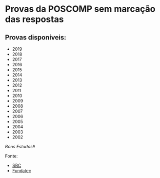 # Provas da POSCOMP sem marcação das respostas

## Provas disponíveis:
* 2019
* 2018
* 2017
* 2016
* 2015
* 2014
* 2013
* 2012
* 2011
* 2010
* 2009
* 2008
* 2007
* 2006
* 2005
* 2004
* 2003
* 2002


*Bons Estudos!!*


Fonte: 
* [SBC](http://www.sbc.org.br/documentos-da-sbc/category/153-provas-e-gabaritos-do-poscomp)
* [Fundatec](http://www.fundatec.org.br/portal/concursos/index_concursos.php?concurso=518)
